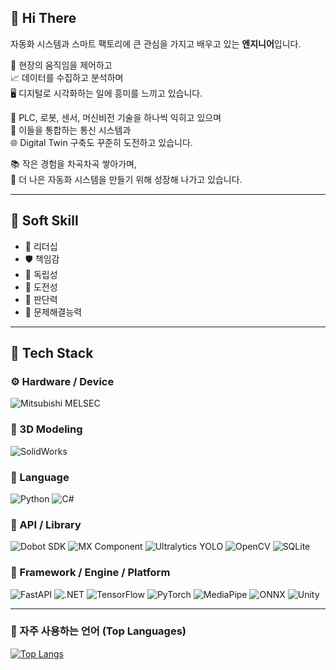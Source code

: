 ## 👋 Hi There

자동화 시스템과 스마트 팩토리에 큰 관심을 가지고 배우고 있는 **엔지니어**입니다.
  
  
🔧 현장의 움직임을 제어하고  
📈 데이터를 수집하고 분석하며  
🖥️ 디지털로 시각화하는 일에 흥미를 느끼고 있습니다.  

  
🤖 PLC, 로봇, 센서, 머신비전 기술을 하나씩 익히고 있으며  
🔗 이들을 통합하는 통신 시스템과  
🌐 Digital Twin 구축도 꾸준히 도전하고 있습니다.  

  
📚 작은 경험을 차곡차곡 쌓아가며,  
🚀 더 나은 자동화 시스템을 만들기 위해 성장해 나가고 있습니다.  

---

## 🔑 Soft Skill

- 👑 리더십
- 🛡️ 책임감
- 🦅 독립성
- 🚀 도전성
- 🎯 판단력
- 🧩 문제해결능력

---

## 🔧 Tech Stack

### ⚙️ Hardware / Device
![Mitsubishi MELSEC](https://img.shields.io/badge/MITSUBISHI_MELSEC-E60012?style=flat&logo=mitsubishi&logoColor=white)


### 📐 3D Modeling

![SolidWorks](https://img.shields.io/badge/SolidWorks-005386?style=flat&logo=dassaultsystemes&logoColor=white)


### 🧩 Language
![Python](https://img.shields.io/badge/Python-3776AB?style=flat&logo=python&logoColor=white)
![C#](https://img.shields.io/badge/C%23-239120?style=flat&logo=dotnet&logoColor=white)


### 🔌 API / Library
![Dobot SDK](https://img.shields.io/badge/Dobot_SDK-0082C8?style=flat&logo=usb&logoColor=white)
![MX Component](https://img.shields.io/badge/MX_Component-000000?style=flat&logo=mitsubishi&logoColor=white)
![Ultralytics YOLO](https://img.shields.io/badge/Ultralytics_YOLO-111F68?style=flat&logo=ultralytics&logoColor=white)
![OpenCV](https://img.shields.io/badge/OpenCV-5C3EE8?style=flat&logo=OpenCV&logoColor=white)
![SQLite](https://img.shields.io/badge/-SQLite-07405E?style=flat&logo=sqlite&logoColor=white)


### 🧱 Framework / Engine / Platform
![FastAPI](https://img.shields.io/badge/FastAPI-009688?style=flat&logo=fastapi&logoColor=white)
![.NET](https://img.shields.io/badge/.NET-512BD4?style=flat&logo=dotnet&logoColor=white)
![TensorFlow](https://img.shields.io/badge/TensorFlow-FF6F00?style=flat&logo=tensorflow&logoColor=white)
![PyTorch](https://img.shields.io/badge/PyTorch-EE4C2C?style=flat&logo=pytorch&logoColor=white)
![MediaPipe](https://img.shields.io/badge/-MediaPipe-0097A7?style=flat&logo=mediapipe&logoColor=white)
![ONNX](https://img.shields.io/badge/ONNX-005CED?style=flat&logo=onnx&logoColor=white)
![Unity](https://img.shields.io/badge/Unity-000000?style=flat&logo=unity&logoColor=white)

---

### 🧠 자주 사용하는 언어 (Top Languages)
[![Top Langs](https://github-readme-stats.vercel.app/api/top-langs/?username=Wadangzz)](https://github.com/anuraghazra/github-readme-stats)
